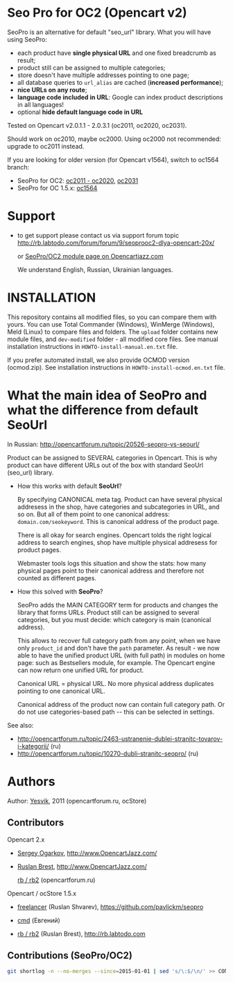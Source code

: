 # Seo Pro for OC2 (Opencart v2)

SeoPro is an alternative for default "seo_url" library.
What you will have using SeoPro:

* each product have **single physical URL** and one fixed breadcrumb as result;
* product still can be assigned to multiple categories;
* store doesn't have multiple addresses pointing to one page;
* all database queries to `url_alias` are cached (**increased performance**);
* **nice URLs on any route**;
* **language code included in URL**: Google can index product descriptions in
    all languages!
* optional **hide default language code in URL**

Tested on Opencart v2.0.1.1 - 2.0.3.1 (oc2011, oc2020, oc2031).

Should work on oc2010, maybe oc2000. Using oc2000 not recommended: upgrade to oc2011 instead.

If you are looking for older version (for Opencart v1564), switch to oc1564 branch:

* SeoPro for OC2: [oc2011 - oc2020](https://github.com/rb2/opencart-seopro/tree/oc2011), [oc2031](https://github.com/rb2/opencart-seopro/tree/oc2031)
* SeoPro for OC 1.5.x: [oc1564](https://github.com/rb2/opencart-seopro/tree/oc1564)

# Support

*   to get support please contact us via support forum topic
    <http://rb.labtodo.com/forum/forum/9/seoprooc2-dlya-opencart-20x/>

    or [SeoPro/OC2 module page on Opencartjazz.com](http://www.opencartjazz.com/en/opencart-module/seo/ocj-seopro-oc2)

    We understand English, Russian, Ukrainian languages.

# INSTALLATION

This repository contains all modified files, so you can compare them with yours.
You can use Total Commander (Windows), WinMerge (Windows), Meld (Linux) to
compare files and folders. The `upload` folder contains new module files, and
`dev-modified` folder - all modified core files.
See manual installation instructions in `HOWTO-install-manual.en.txt` file.

If you prefer automated install, we also provide OCMOD version (ocmod.zip).
See installation instructions in `HOWTO-install-ocmod.en.txt` file.



# What the main idea of SeoPro and what the difference from default SeoUrl

In Russian: <http://opencartforum.ru/topic/20526-seopro-vs-seourl/>

Product can be assigned to SEVERAL categories in Opencart. This is why product
can have different URLs out of the box with standard SeoUrl (seo_url) library.

*   How this works with default **SeoUrl**?

    By specifying CANONICAL meta tag. Product can have several physical
    addresess in the shop, have categories and subcategories in URL, and so on.
    But all of them point to one canonical address: `domain.com/seokeyword`.
    This is canonical address of the product page.

    There is all okay for search engines. Opencart tolds the right logical
    address to search engines, shop have multiple physical addresess for product
    pages.

    Webmaster tools logs this situation and show the stats: how many physical
    pages point to their canonical address and therefore not counted as
    different pages.

*  How this solved with **SeoPro**?

    SeoPro adds the MAIN CATEGORY term for products and changes the library that
    forms URLs. Product still can be assigned to several categories, but you
    must decide: which category is main (canonical address).

    This allows to recover full category path from any point, when we have only
    `product_id` and don't have the `path` parameter. As result - we now able to
    have the unified product URL (with full path) in modules on home page: such
    as Bestsellers module, for example. The Opencart engine can now return one
    unified URL for product.

    Canonical URL = physical URL. No more physical address duplicates pointing
    to one canonical URL.

    Canonical address of the product now can contain full category path. Or do
    not use categories-based path -- this can be selected in settings.

See also:

* <http://opencartforum.ru/topic/2463-ustranenie-dublei-stranitc-tovarov-i-kategorii/> (ru)
* <http://opencartforum.ru/topic/10270-dubli-stranitc-seopro/> (ru)




# Authors

Author: [Yesvik](http://opencartforum.ru/user/6876-yesvik/), 2011
(opencartforum.ru, ocStore)

## Contributors

Opencart 2.x

*   [Sergey Ogarkov](https://github.com/ose1955/), <http://www.OpencartJazz.com/>

*   [Ruslan Brest](http://rb.labtodo.com), <http://www.OpencartJazz.com/>

    [rb / rb2](https://opencartforum.com/user/10112-rb2/) (opencartforum.ru)



Opencart / ocStore 1.5.x

*   [freelancer](https://opencartforum.com/user/12381-freelancer/)
    (Ruslan Shvarev), <https://github.com/pavlickm/seopro>

*   [cmd](https://opencartforum.com/user/20535-cmd/)
    (Евгений)

*   [rb / rb2](https://opencartforum.com/user/10112-rb2/)
    (Ruslan Brest), <http://rb.labtodo.com>

## Contributions (SeoPro/OC2)

````sh
git shortlog -n --no-merges --since=2015-01-01 | sed 's/\:$/\n/' >> CONTRIBUTORS.md
````
